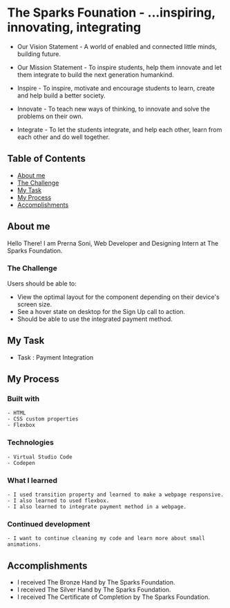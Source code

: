 # The Sparks Founation  - ...inspiring, innovating, integrating

- Our Vision Statement -
A world of enabled and connected little minds, building future.

- Our Mission Statement -
To inspire students, help them innovate and let them integrate to build the next generation humankind.

- Inspire - 
To inspire, motivate and encourage students to learn, create and help build a better society.

- Innovate -
To teach new ways of thinking, to innovate and solve the problems on their own.

- Integrate -
To let the students integrate, and help each other, learn from each other and do well together.

## Table of Contents

- [About me](#about-me)
- [The Challenge](#the-challenge)
- [My Task](#mu-task)
- [My Process](#my-process)
- [Accomplishments](#my-accomplishments)

## About me 

  Hello There! I am Prerna Soni, Web Developer and Designing Intern at The Sparks Foundation. 

### The Challenge

Users should be able to:
  -  View the optimal layout for the component depending on their device's screen size.
  -  See a hover state on desktop for the Sign Up call to action.
  -  Should be able to use the integrated payment method. 

## My Task

- Task : Payment Integration

## My Process

  ### Built with 
    - HTML 
    - CSS custom properties
    - Flexbox
    
   ### Technologies 
    - Virtual Studio Code
    - Codepen
    
   ### What I learned 
    - I used transition property and learned to make a webpage responsive.
    - I also learned to used flexbox.
    - I also learned to integrate payment method in a webpage. 
    
   ### Continued development 
    - I want to continue cleaning my code and learn more about small animations. 
    
 ## Accomplishments
 
  - I received The Bronze Hand by The Sparks Foundation.
  - I received The Silver Hand by The Sparks Foundation.
  - I received The Certificate of Completion by The Sparks Foundation.
